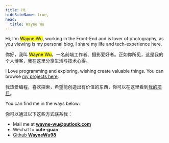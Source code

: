 ```yaml
---
title: Hi
hideSiteName: true,
head:
  title: Wayne Wu
---
```


Hi, I'm <mark>Wayne Wu</mark>, working in the Front-End and is lover of photography, as you viewing is my personal blog, I share my life and tech-experience here.

你好，我叫 <mark>Wayne Wu</mark>，一名前端工作者、摄影爱好者。正如你所见，这是我的个人博客，我在这里分享生活与技术心得。

I Love programming and exploring, wishing create valuable things. You can browse [my projects here](/projects).

我热爱编程，喜欢探索，希望能创造出有价值的东西，你可以在这里看到[我的项目](/projects)。

You can find me in the ways below:

你可以通过以下这些方式联系我：

 - Mail me at **wayne-wu@outlook.com**
 - Wechat to **cute-guan**
 - [Github **WayneWu98**](https://github.com/WayneWu98)